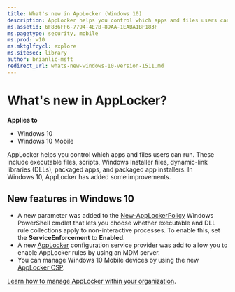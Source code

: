```yaml
---
title: What's new in AppLocker (Windows 10)
description: AppLocker helps you control which apps and files users can run. These include executable files, scripts, Windows Installer files, dynamic-link libraries (DLLs), packaged apps, and packaged app installers.
ms.assetid: 6F836FF6-7794-4E7B-89AA-1EABA1BF183F
ms.pagetype: security, mobile
ms.prod: w10
ms.mktglfcycl: explore
ms.sitesec: library
author: brianlic-msft
redirect_url: whats-new-windows-10-version-1511.md
---
```


# What's new in AppLocker?

**Applies to**
-   Windows 10
-   Windows 10 Mobile

AppLocker helps you control which apps and files users can run. These include executable files, scripts, Windows Installer files, dynamic-link libraries (DLLs), packaged apps, and packaged app installers.
In Windows 10, AppLocker has added some improvements.

## New features in Windows 10

-   A new parameter was added to the [New-AppLockerPolicy](http://technet.microsoft.com/library/hh847211.aspx) Windows PowerShell cmdlet that lets you choose whether executable and DLL rule collections apply to non-interactive processes. To enable this, set the **ServiceEnforcement** to **Enabled**.
-   A new [AppLocker](http://msdn.microsoft.com/library/windows/hardware/dn920019.aspx) configuration service provider was add to allow you to enable AppLocker rules by using an MDM server.
-   You can manage Windows 10 Mobile devices by using the new [AppLocker CSP](http://msdn.microsoft.com/library/windows/hardware/dn920019.aspx).

[Learn how to manage AppLocker within your organization](../keep-secure/applocker-overview.md).
 
 

